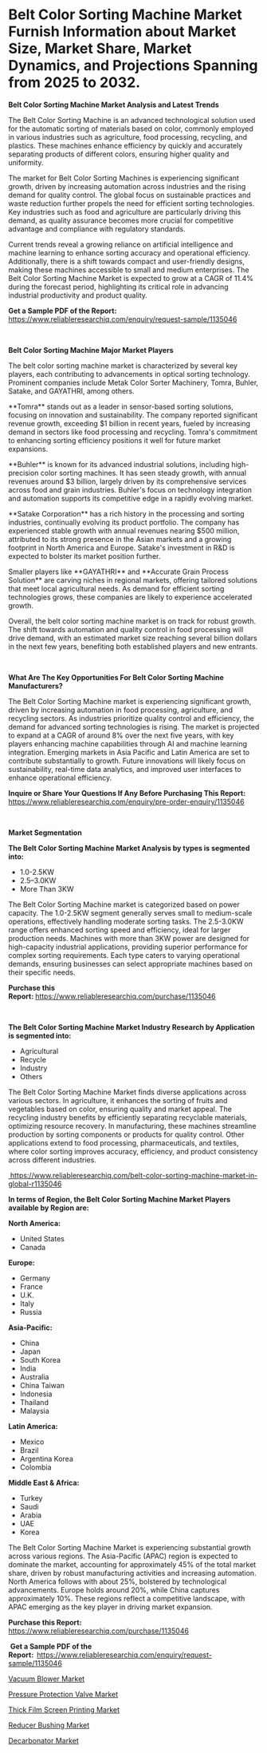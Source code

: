 <p><h1>Belt Color Sorting Machine Market Furnish Information about Market Size, Market Share, Market Dynamics, and Projections Spanning from 2025 to 2032.</h1></p><p><strong>Belt Color Sorting Machine Market Analysis and Latest Trends</strong></p>
<p><p>The Belt Color Sorting Machine is an advanced technological solution used for the automatic sorting of materials based on color, commonly employed in various industries such as agriculture, food processing, recycling, and plastics. These machines enhance efficiency by quickly and accurately separating products of different colors, ensuring higher quality and uniformity.</p><p>The market for Belt Color Sorting Machines is experiencing significant growth, driven by increasing automation across industries and the rising demand for quality control. The global focus on sustainable practices and waste reduction further propels the need for efficient sorting technologies. Key industries such as food and agriculture are particularly driving this demand, as quality assurance becomes more crucial for competitive advantage and compliance with regulatory standards.</p><p>Current trends reveal a growing reliance on artificial intelligence and machine learning to enhance sorting accuracy and operational efficiency. Additionally, there is a shift towards compact and user-friendly designs, making these machines accessible to small and medium enterprises. The Belt Color Sorting Machine Market is expected to grow at a CAGR of 11.4% during the forecast period, highlighting its critical role in advancing industrial productivity and product quality.</p></p>
<p><strong>Get a Sample PDF of the Report:&nbsp;</strong> <a href="https://www.reliableresearchiq.com/enquiry/request-sample/1135046?utm_campaign=1159&utm_medium=2&utm_source=Github&utm_content=ia&utm_term=18022025&utm_id=belt-color-sorting-machine">https://www.reliableresearchiq.com/enquiry/request-sample/1135046</a></p>
<p>&nbsp;</p>
<p><strong>Belt Color Sorting Machine Major Market Players</strong></p>
<p><p>The belt color sorting machine market is characterized by several key players, each contributing to advancements in optical sorting technology. Prominent companies include Metak Color Sorter Machinery, Tomra, Buhler, Satake, and GAYATHRI, among others.</p><p>**Tomra** stands out as a leader in sensor-based sorting solutions, focusing on innovation and sustainability. The company reported significant revenue growth, exceeding $1 billion in recent years, fueled by increasing demand in sectors like food processing and recycling. Tomra's commitment to enhancing sorting efficiency positions it well for future market expansions.</p><p>**Buhler** is known for its advanced industrial solutions, including high-precision color sorting machines. It has seen steady growth, with annual revenues around $3 billion, largely driven by its comprehensive services across food and grain industries. Buhler's focus on technology integration and automation supports its competitive edge in a rapidly evolving market.</p><p>**Satake Corporation** has a rich history in the processing and sorting industries, continually evolving its product portfolio. The company has experienced stable growth with annual revenues nearing $500 million, attributed to its strong presence in the Asian markets and a growing footprint in North America and Europe. Satake's investment in R&D is expected to bolster its market position further.</p><p>Smaller players like **GAYATHRI** and **Accurate Grain Process Solution** are carving niches in regional markets, offering tailored solutions that meet local agricultural needs. As demand for efficient sorting technologies grows, these companies are likely to experience accelerated growth.</p><p>Overall, the belt color sorting machine market is on track for robust growth. The shift towards automation and quality control in food processing will drive demand, with an estimated market size reaching several billion dollars in the next few years, benefiting both established players and new entrants.</p></p>
<p>&nbsp;</p>
<p><strong>What Are The Key Opportunities For Belt Color Sorting Machine Manufacturers?</strong></p>
<p><p>The Belt Color Sorting Machine market is experiencing significant growth, driven by increasing automation in food processing, agriculture, and recycling sectors. As industries prioritize quality control and efficiency, the demand for advanced sorting technologies is rising. The market is projected to expand at a CAGR of around 8% over the next five years, with key players enhancing machine capabilities through AI and machine learning integration. Emerging markets in Asia Pacific and Latin America are set to contribute substantially to growth. Future innovations will likely focus on sustainability, real-time data analytics, and improved user interfaces to enhance operational efficiency.</p></p>
<p><strong>Inquire or Share Your Questions If Any Before Purchasing This Report:</strong> <a href="https://www.reliableresearchiq.com/enquiry/pre-order-enquiry/1135046?utm_campaign=1159&utm_medium=2&utm_source=Github&utm_content=ia&utm_term=18022025&utm_id=belt-color-sorting-machine">https://www.reliableresearchiq.com/enquiry/pre-order-enquiry/1135046</a></p>
<p>&nbsp;</p>
<p><strong>Market Segmentation</strong></p>
<p><strong>The Belt Color Sorting Machine Market Analysis by types is segmented into:</strong></p>
<p><ul><li>1.0-2.5KW</li><li>2.5–3.0KW</li><li>More Than 3KW</li></ul></p>
<p><p>The Belt Color Sorting Machine market is categorized based on power capacity. The 1.0-2.5KW segment generally serves small to medium-scale operations, effectively handling moderate sorting tasks. The 2.5-3.0KW range offers enhanced sorting speed and efficiency, ideal for larger production needs. Machines with more than 3KW power are designed for high-capacity industrial applications, providing superior performance for complex sorting requirements. Each type caters to varying operational demands, ensuring businesses can select appropriate machines based on their specific needs.</p></p>
<p><strong>Purchase this Report:&nbsp;</strong><a href="https://www.reliableresearchiq.com/purchase/1135046?utm_campaign=1159&utm_medium=2&utm_source=Github&utm_content=ia&utm_term=18022025&utm_id=belt-color-sorting-machine">https://www.reliableresearchiq.com/purchase/1135046</a></p>
<p>&nbsp;</p>
<p><strong>The Belt Color Sorting Machine Market Industry Research by Application is segmented into:</strong></p>
<p><ul><li>Agricultural</li><li>Recycle</li><li>Industry</li><li>Others</li></ul></p>
<p><p>The Belt Color Sorting Machine Market finds diverse applications across various sectors. In agriculture, it enhances the sorting of fruits and vegetables based on color, ensuring quality and market appeal. The recycling industry benefits by efficiently separating recyclable materials, optimizing resource recovery. In manufacturing, these machines streamline production by sorting components or products for quality control. Other applications extend to food processing, pharmaceuticals, and textiles, where color sorting improves accuracy, efficiency, and product consistency across different industries.</p></p>
<p><a href="https://www.reliableresearchiq.com/belt-color-sorting-machine-market-in-global-r1135046?utm_campaign=1159&utm_medium=2&utm_source=Github&utm_content=ia&utm_term=18022025&utm_id=belt-color-sorting-machine">&nbsp;https://www.reliableresearchiq.com/belt-color-sorting-machine-market-in-global-r1135046</a></p>
<p><strong>In terms of Region, the Belt Color Sorting Machine Market Players available by Region are:</strong></p>
<p>
    <p> <strong> North America: </strong>
        <ul>
            <li>United States</li>
            <li>Canada</li>
        </ul>
        </p> 
    <p> <strong> Europe: </strong>
        <ul>
            <li>Germany</li>
            <li>France</li>
            <li>U.K.</li>
            <li>Italy</li>
            <li>Russia</li>
        </ul>
        </p> 
    <p> <strong> Asia-Pacific: </strong>
        <ul>
            <li>China</li>
            <li>Japan</li>
            <li>South Korea</li>
            <li>India</li>
            <li>Australia</li>
            <li>China Taiwan</li>
            <li>Indonesia</li>
            <li>Thailand</li>
            <li>Malaysia</li>
        </ul>
        </p> 
    <p> <strong> Latin America: </strong>
        <ul>
            <li>Mexico</li>
            <li>Brazil</li>
            <li>Argentina Korea</li>
            <li>Colombia</li>
        </ul>
        </p> 
    <p> <strong> Middle East & Africa: </strong>
        <ul>
            <li>Turkey</li>
            <li>Saudi</li>
            <li>Arabia</li>
            <li>UAE</li>
            <li>Korea</li>
        </ul>
    </p>
    </p>
<p><p>The Belt Color Sorting Machine Market is experiencing substantial growth across various regions. The Asia-Pacific (APAC) region is expected to dominate the market, accounting for approximately 45% of the total market share, driven by robust manufacturing activities and increasing automation. North America follows with about 25%, bolstered by technological advancements. Europe holds around 20%, while China captures approximately 10%. These regions reflect a competitive landscape, with APAC emerging as the key player in driving market expansion.</p></p>
<p><strong>Purchase this Report: </strong><a href="https://www.reliableresearchiq.com/purchase/1135046?utm_campaign=1159&utm_medium=2&utm_source=Github&utm_content=ia&utm_term=18022025&utm_id=belt-color-sorting-machine">https://www.reliableresearchiq.com/purchase/1135046</a></p>
<p>&nbsp;<strong>Get a Sample PDF of the Report:&nbsp;&nbsp;</strong><a href="https://www.reliableresearchiq.com/enquiry/request-sample/1135046?utm_campaign=1159&utm_medium=2&utm_source=Github&utm_content=ia&utm_term=18022025&utm_id=belt-color-sorting-machine">https://www.reliableresearchiq.com/enquiry/request-sample/1135046</a></p>
<p><strong></strong></p>
<p><p><a href="https://github.com/ancsyanagha/Market-Research-Report-List-1/blob/main/vacuum-blower-market.md?utm_campaign=1159&utm_medium=2&utm_source=Github&utm_content=ia&utm_term=18022025&utm_id=belt-color-sorting-machine">Vacuum Blower Market</a></p><p><a href="https://github.com/lizonbochil23/Market-Research-Report-List-1/blob/main/pressure-protection-valve-market.md?utm_campaign=1159&utm_medium=2&utm_source=Github&utm_content=ia&utm_term=18022025&utm_id=belt-color-sorting-machine">Pressure Protection Valve Market</a></p><p><a href="https://github.com/zoccohaniech/Market-Research-Report-List-1/blob/main/thick-film-screen-printing-market.md?utm_campaign=1159&utm_medium=2&utm_source=Github&utm_content=ia&utm_term=18022025&utm_id=belt-color-sorting-machine">Thick Film Screen Printing Market</a></p><p><a href="https://github.com/rrosasdaunas/Market-Research-Report-List-1/blob/main/reducer-bushing-market.md?utm_campaign=1159&utm_medium=2&utm_source=Github&utm_content=ia&utm_term=18022025&utm_id=belt-color-sorting-machine">Reducer Bushing Market</a></p><p><a href="https://github.com/ansanokajabi/Market-Research-Report-List-1/blob/main/decarbonator-market.md?utm_campaign=1159&utm_medium=2&utm_source=Github&utm_content=ia&utm_term=18022025&utm_id=belt-color-sorting-machine">Decarbonator Market</a></p></p>